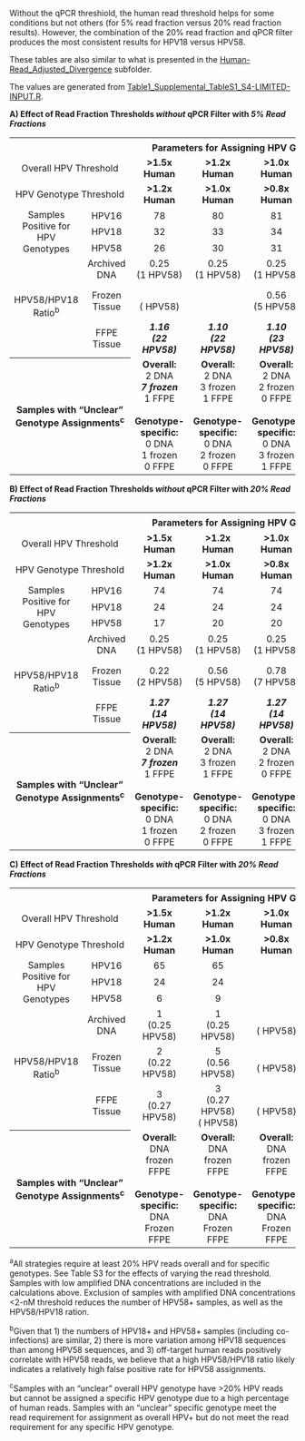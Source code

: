 Without the qPCR threshiold, the human read threshold helps for some conditions but not others (for 5% read fraction versus 20% read fraction results).  However, the combination of the 20% read fraction and qPCR filter produces the most consistent results for HPV18 versus HPV58.

These tables are also similar to what is presented in the [Human-Read_Adjusted_Divergence](https://github.com/cwarden45/HPV_genotype_paper-archived_samples/tree/master/Downstream_R_Code/Extra_Analysis/Human-Read_Adjusted_Divergence) subfolder.

The values are generated from [Table1_Supplemental_TableS1_S4-LIMITED-INPUT.R](https://github.com/cwarden45/HPV_genotype_paper-archived_samples/blob/master/Downstream_R_Code/Table1_Supplemental_TableS1_S4-LIMITED-INPUT.R).

**A) Effect of Read Fraction Thresholds *without* qPCR Filter with *5% Read Fractions***

<table>
  <tbody>
    <tr>
	<th align="center" colspan="2"></th>
	<th align="center" colspan="4">Parameters for Assigning HPV Genotypes<sup>a</sup></th>
    </tr>
    <tr>
	<td align="center" colspan="2">Overall HPV Threshold</td>
	<td align="center"><b>&gt1.5x Human</b></td>
	<td align="center"><b>&gt1.2x Human</b></td>
	<td align="center"><b>&gt1.0x Human</b></td>
	<td align="center"><b>&gt0.8x Human</b></td>
    </tr>
    <tr>
	<td align="center" colspan="2">HPV Genotype Threshold</td>
  	<td align="center"><b>&gt1.2x Human</b></td>
	<td align="center"><b>&gt1.0x Human</b></td>
	<td align="center"><b>&gt0.8x Human</b></td>
	<td align="center"><b>&gt0.6x Human</b></td>
    </tr>
    <tr>
	<td align="center" rowspan="3">Samples Positive for HPV Genotypes </td>
  	<td align="center">HPV16</td>
	<td align="center">78</td>
	<td align="center">80</td>
	<td align="center">81</td>
	<td align="center">83</td>
    </tr>
    </tr>
    <tr>
  	<td align="center">HPV18</td>
	<td align="center">32</td>
	<td align="center">33</td>
	<td align="center">34</td>
	<td align="center">35</td>
    </tr>
    </tr>
    <tr>
  	<td align="center">HPV58</td>
	<td align="center">26</td>
	<td align="center">30</td>
	<td align="center">31</td>
	<td align="center">26</td>
    </tr>
    <tr>
	<td align="center" rowspan="3">HPV58/HPV18 Ratio<sup>b</sup></td>
  	<td align="center">Archived DNA</td>
	<td align="center">0.25</br>(1 HPV58)</td>
	<td align="center">0.25</br>(1 HPV58)</td>
	<td align="center">0.25</br>(1 HPV58)</td>
	<td align="center">0.25</br>(1 HPV58)</td>
    </tr>
    </tr>
    <tr>
  	<td align="center">Frozen Tissue</td>
	<td align="center"></br>( HPV58)</td>
	<td align="center"></td>
	<td align="center">0.56</br>(5 HPV58)</td>
	<td align="center"><b><i>1.11</br>(10 HPV58)</i></b></td>
    </tr>
    </tr>
    <tr>
  	<td align="center">FFPE Tissue</td>
	<td align="center"><b><i>1.16</br>(22 HPV58)</i></b></td>
	<td align="center"><b><i>1.10</br>(22 HPV58)</i></b></td>
	<td align="center"><b><i>1.10</br>(23 HPV58)</i></b></td>
	<td align="center"><b><i>1.09</br>(24 HPV58)</i></b></td>
    </tr>
    <tr>
	<th align="center" colspan="2">Samples with “Unclear” Genotype Assignments<sup>c</sup></th>
	<td align="center"><b>Overall:</br></b>2 DNA</br><b><i>7 frozen</i></b></br>1 FFPE</br></br><b>Genotype-specific:</b></br>0 DNA</br>1 frozen</br>0 FFPE</td>
	<td align="center"><b>Overall:</br></b>2 DNA</br>3 frozen</br>1 FFPE</br></br><b>Genotype-specific:</b></br>0 DNA</br>2 frozen</br>0 FFPE</td>
	<td align="center"><b>Overall:</br></b>2 DNA</br>2 frozen</br>0 FFPE</br></br><b>Genotype-specific:</b></br>0 DNA</br>3 frozen</br>1 FFPE</td>
	<td align="center"><b>Overall:</br></b>2 DNA</br>1 frozen</br>0 FFPE</br></br><b>Genotype-specific:</b></br>0 DNA</br>0 Frozen</br>0 FFPE</td>
    </tr>
</tbody>
</table>

**B) Effect of Read Fraction Thresholds *without* qPCR Filter with *20% Read Fractions***

<table>
  <tbody>
    <tr>
	<th align="center" colspan="2"></th>
	<th align="center" colspan="4">Parameters for Assigning HPV Genotypes<sup>a</sup></th>
    </tr>
    <tr>
	<td align="center" colspan="2">Overall HPV Threshold</td>
	<td align="center"><b>&gt1.5x Human</b></td>
	<td align="center"><b>&gt1.2x Human</b></td>
	<td align="center"><b>&gt1.0x Human</b></td>
	<td align="center"><b>&gt0.8x Human</b></td>
    </tr>
    <tr>
	<td align="center" colspan="2">HPV Genotype Threshold</td>
  	<td align="center"><b>&gt1.2x Human</b></td>
	<td align="center"><b>&gt1.0x Human</b></td>
	<td align="center"><b>&gt0.8x Human</b></td>
	<td align="center"><b>&gt0.6x Human</b></td>
    </tr>
    <tr>
	<td align="center" rowspan="3">Samples Positive for HPV Genotypes </td>
  	<td align="center">HPV16</td>
	<td align="center">74</td>
	<td align="center">74</td>
	<td align="center">74</td>
	<td align="center">76</td>
    </tr>
    </tr>
    <tr>
  	<td align="center">HPV18</td>
	<td align="center">24</td>
	<td align="center">24</td>
	<td align="center">24</td>
	<td align="center">24</td>
    </tr>
    </tr>
    <tr>
  	<td align="center">HPV58</td>
	<td align="center">17</td>
	<td align="center">20</td>
	<td align="center">20</td>
	<td align="center"><i>37</i></td>
    </tr>
    <tr>
	<td align="center" rowspan="3">HPV58/HPV18 Ratio<sup>b</sup></td>
  	<td align="center">Archived DNA</td>
	<td align="center">0.25</br>(1 HPV58)</td>
	<td align="center">0.25</br>(1 HPV58)</td>
	<td align="center">0.25</br>(1 HPV58)</td>
	<td align="center">0.25</br>(1 HPV58)</td>
    </tr>
    </tr>
    <tr>
  	<td align="center">Frozen Tissue</td>
	<td align="center">0.22</br>(2 HPV58)</td>
	<td align="center">0.56</br>(5 HPV58)</td>
	<td align="center">0.78</br>(7 HPV58)</td>
	<td align="center"><b><i>1.33</br>(12 HPV58)</i></b></td>
    </tr>
    </tr>
    <tr>
  	<td align="center">FFPE Tissue</td>
	<td align="center"><b><i>1.27</br>(14 HPV58)</i></b></td>
	<td align="center"><b><i>1.27</br>(14 HPV58)</i></b></td>
	<td align="center"><b><i>1.27</br>(14 HPV58)</i></b></td>
	<td align="center"><b><i>1.36</br>(15 HPV58)</i></b></td>
    </tr>
    <tr>
	<th align="center" colspan="2">Samples with “Unclear” Genotype Assignments<sup>c</sup></th>
	<td align="center"><b>Overall:</br></b>2 DNA</br><b><i>7 frozen</i></b></br>1 FFPE</br></br><b>Genotype-specific:</b></br>0 DNA</br>1 frozen</br>0 FFPE</td>
	<td align="center"><b>Overall:</br></b>2 DNA</br>3 frozen</br>1 FFPE</br></br><b>Genotype-specific:</b></br>0 DNA</br>2 frozen</br>0 FFPE</td>
	<td align="center"><b>Overall:</br></b>2 DNA</br>2 frozen</br>0 FFPE</br></br><b>Genotype-specific:</b></br>0 DNA</br>3 frozen</br>1 FFPE</td>
	<td align="center"><b>Overall:</br></b>2 DNA</br>1 frozen</br>0 FFPE</br></br><b>Genotype-specific:</b></br>0 DNA</br>0 Frozen</br>0 FFPE</td>
    </tr>
</tbody>
</table>

**C) Effect of Read Fraction Thresholds *with* qPCR Filter with *20% Read Fractions***

<table>
  <tbody>
    <tr>
	<th align="center" colspan="2"></th>
	<th align="center" colspan="4">Parameters for Assigning HPV Genotypes<sup>a</sup></th>
    </tr>
    <tr>
	<td align="center" colspan="2">Overall HPV Threshold</td>
	<td align="center"><b>&gt1.5x Human</b></td>
	<td align="center"><b>&gt1.2x Human</b></td>
	<td align="center"><b>&gt1.0x Human</b></td>
	<td align="center"><b>&gt0.8x Human</b></td>
    </tr>
    <tr>
	<td align="center" colspan="2">HPV Genotype Threshold</td>
  	<td align="center"><b>&gt1.2x Human</b></td>
	<td align="center"><b>&gt1.0x Human</b></td>
	<td align="center"><b>&gt0.8x Human</b></td>
	<td align="center"><b>&gt0.6x Human</b></td>
    </tr>
    <tr>
	<td align="center" rowspan="3">Samples Positive for HPV Genotypes </td>
  	<td align="center">HPV16</td>
	<td align="center">65</td>
	<td align="center">65</td>
	<td align="center"></td>
	<td align="center"></td>
    </tr>
    </tr>
    <tr>
  	<td align="center">HPV18</td>
	<td align="center">24</td>
	<td align="center">24</td>
	<td align="center"></td>
	<td align="center"></td>
    </tr>
    </tr>
    <tr>
  	<td align="center">HPV58</td>
	<td align="center">6</td>
	<td align="center">9</td>
	<td align="center"></td>
	<td align="center"></td>
    </tr>
    <tr>
	<td align="center" rowspan="3">HPV58/HPV18 Ratio<sup>b</sup></td>
  	<td align="center">Archived DNA</td>
	<td align="center">1</br>(0.25 HPV58)</td>
	<td align="center">1</br>(0.25 HPV58)</td>
	<td align="center"></br>( HPV58)</td>
	<td align="center"></br>( HPV58)</td>
    </tr>
    </tr>
    <tr>
  	<td align="center">Frozen Tissue</td>
	<td align="center">2</br>(0.22 HPV58)</td>
	<td align="center">5</br>(0.56 HPV58)</td>
	<td align="center"></br>( HPV58)</td>
	<td align="center"></br>( HPV58)</td>
    </tr>
    </tr>
    <tr>
  	<td align="center">FFPE Tissue</td>
	<td align="center">3</br>(0.27 HPV58)</td>
	<td align="center">3</br>(0.27 HPV58)</br>( HPV58)</td>
	<td align="center"></br>( HPV58)</td>
	<td align="center"></br>( HPV58)</td>
    </tr>
    <tr>
	<th align="center" colspan="2">Samples with “Unclear” Genotype Assignments<sup>c</sup></th>
	<td align="center"><b>Overall:</br></b> DNA</br> frozen</br> FFPE</br></br><b>Genotype-specific:</b></br> DNA</br> Frozen</br> FFPE</td>
	<td align="center"><b>Overall:</br></b> DNA</br> frozen</br> FFPE</br></br><b>Genotype-specific:</b></br> DNA</br> Frozen</br> FFPE</td>
	<td align="center"><b>Overall:</br></b> DNA</br> frozen</br> FFPE</br></br><b>Genotype-specific:</b></br> DNA</br> Frozen</br> FFPE</td>
	<td align="center"><b>Overall:</br></b> DNA</br> frozen</br> FFPE</br></br><b>Genotype-specific:</b></br> DNA</br> Frozen</br> FFPE</td>
    </tr>
</tbody>
</table>

<sup>a</sup>All strategies require at least 20% HPV reads overall and for specific genotypes. See Table S3 for the effects of varying the read threshold. Samples with low amplified DNA concentrations are included in the calculations above. Exclusion of samples with amplified DNA concentrations <2-nM threshold reduces the number of HPV58+ samples, as well as the HPV58/HPV18 ration.

<sup>b</sup>Given that 1) the numbers of HPV18+ and HPV58+ samples (including co-infections) are similar, 2) there is more variation among HPV18 sequences than among HPV58 sequences, and 3) off-target human reads positively correlate with HPV58 reads, we believe that a high HPV58/HPV18 ratio likely indicates a relatively high false positive rate for HPV58 assignments. 

<sup>c</sup>Samples with an “unclear” overall HPV genotype have >20% HPV reads but cannot be assigned a specific HPV genotype due to a high percentage of human reads. Samples with an “unclear” specific genotype meet the read requirement for assignment as overall HPV+ but do not meet the read requirement for any specific HPV genotype. 
